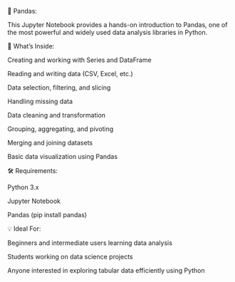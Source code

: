 🐼 Pandas:

This Jupyter Notebook provides a hands-on introduction to Pandas, one of the most powerful and widely used data analysis libraries in Python.

📘 What’s Inside:

Creating and working with Series and DataFrame

Reading and writing data (CSV, Excel, etc.)

Data selection, filtering, and slicing

Handling missing data

Data cleaning and transformation

Grouping, aggregating, and pivoting

Merging and joining datasets

Basic data visualization using Pandas

🛠 Requirements:

Python 3.x

Jupyter Notebook

Pandas (pip install pandas)

💡 Ideal For:

Beginners and intermediate users learning data analysis

Students working on data science projects

Anyone interested in exploring tabular data efficiently using Python

